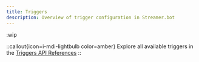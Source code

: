 ```yaml
---
title: Triggers
description: Overview of trigger configuration in Streamer.bot
---
```


:wip

::callout{icon=i-mdi-lightbulb color=amber}
Explore all available triggers in the [Triggers API References](/api/triggers)
::